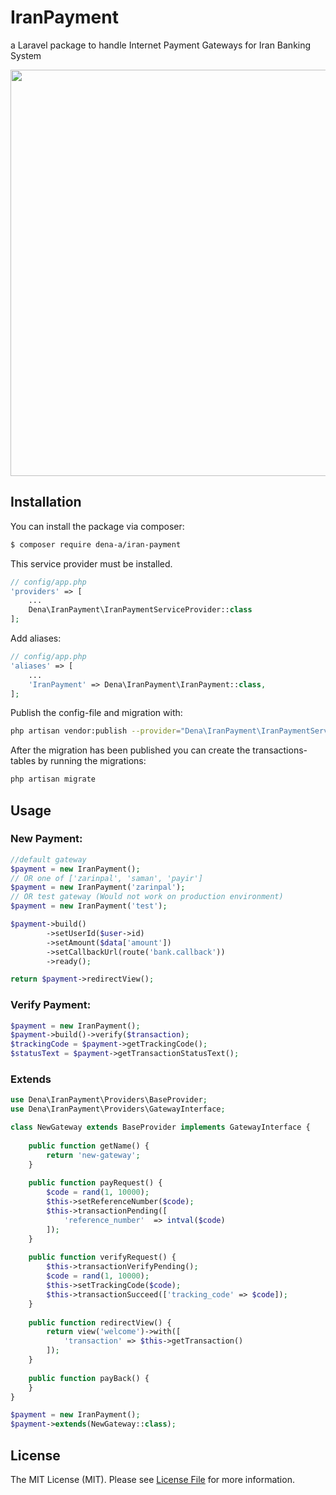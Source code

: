 # IranPayment
a Laravel package to handle Internet Payment Gateways for Iran Banking System

<p align="center"><a href="https://github.com/dena-a/iran-payment" target="_blank"><img width="650" src="https://raw.githubusercontent.com/dena-a/iran-payment/master/images/screen.png"></a></p>

## Installation

You can install the package via composer:
``` bash
$ composer require dena-a/iran-payment
```

This service provider must be installed.
```php
// config/app.php
'providers' => [
    ...
    Dena\IranPayment\IranPaymentServiceProvider::class
];
```

Add aliases:
```php
// config/app.php
'aliases' => [
    ...
    'IranPayment' => Dena\IranPayment\IranPayment::class,
];
```

Publish the config-file and migration with:
```bash
php artisan vendor:publish --provider="Dena\IranPayment\IranPaymentServiceProvider"
```
After the migration has been published you can create the transactions-tables by
running the migrations:
```bash
php artisan migrate
```

## Usage

### New Payment:
```php
//default gateway
$payment = new IranPayment();
// OR one of ['zarinpal', 'saman', 'payir']
$payment = new IranPayment('zarinpal');
// OR test gateway (Would not work on production environment)
$payment = new IranPayment('test');

$payment->build()
        ->setUserId($user->id)
        ->setAmount($data['amount'])
        ->setCallbackUrl(route('bank.callback'))
        ->ready();

return $payment->redirectView();
```

### Verify Payment:
```php
$payment = new IranPayment();
$payment->build()->verify($transaction);
$trackingCode = $payment->getTrackingCode();
$statusText = $payment->getTransactionStatusText();
```
### Extends
```php
use Dena\IranPayment\Providers\BaseProvider;
use Dena\IranPayment\Providers\GatewayInterface;

class NewGateway extends BaseProvider implements GatewayInterface {
    
    public function getName() {
        return 'new-gateway';
    }
    
    public function payRequest() {
        $code = rand(1, 10000);
        $this->setReferenceNumber($code);
        $this->transactionPending([
            'reference_number'	=> intval($code)
        ]);
    }
    
    public function verifyRequest() {
        $this->transactionVerifyPending();
        $code = rand(1, 10000);
        $this->setTrackingCode($code);
		$this->transactionSucceed(['tracking_code' => $code]);
    }
    
    public function redirectView() {
        return view('welcome')->with([
            'transaction' => $this->getTransaction()
        ]);
    }
    
    public function payBack() {
    }
}

$payment = new IranPayment();
$payment->extends(NewGateway::class);
```

## License

The MIT License (MIT). Please see [License File](LICENSE.md) for more information.
